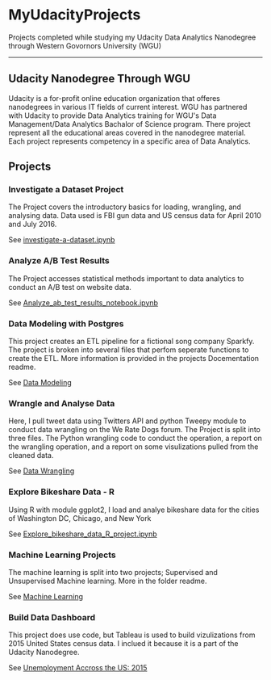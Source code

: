 # MyUdacityProjects
Projects completed while studying my Udacity Data Analytics Nanodegree through Western Govornors University (WGU)
***
## Udacity Nanodegree Through WGU
Udacity is a for-profit online education organization that offeres nanodegrees in various IT fields of current interest. WGU has partnered with Udacity to provide Data Analytics training for WGU's Data Management/Data Analytics Bachalor of Science program. There project represent all the educational areas covered in the nanodegree material. Each project represents competency in a specific area of Data Analytics.

## Projects
### Investigate a Dataset Project
The Project covers the introductory basics for loading, wrangling, and analysing data.
Data used is FBI gun data and US census data for April 2010 and July 2016.

See [investigate-a-dataset.ipynb](investigate-a-dataset.ipynb)

### Analyze A/B Test Results
The Project accesses statistical methods important to data analytics to conduct an A/B test on website data.

See [Analyze_ab_test_results_notebook.ipynb](Analyze_ab_test_results_notebook.ipyn)

### Data Modeling with Postgres
This project creates an ETL pipeline for a fictional song company Sparkfy.
The project is broken into several files that perfom seperate functions to create the ETL. More information is provided in the projects Docementation readme.

See [Data Modeling](https://github.com/falconDI/MyUdacityProjects/tree/main/Data%20Modeling)

### Wrangle and Analyse Data
Here, I pull tweet data using Twitters API and python Tweepy module to conduct data wrangling on the We Rate Dogs forum.
The Project is split into three files. The Python wrangling code to conduct the operation, a report on the wrangling operation, and a report on some visulizations pulled from the cleaned data.

See [Data Wrangling](https://github.com/falconDI/MyUdacityProjects/tree/main/DataWrangling)

### Explore Bikeshare Data - R
Using R with module ggplot2, I load and analye bikeshare data for the cities of Washington DC, Chicago, and New York

See [Explore_bikeshare_data_R_project.ipynb](Explore_bikeshare_data_R_project.ipynb)

### Machine Learning Projects
The machine learning is split into two projects; Supervised and Unsupervised Machine learning. More in the folder readme.

See [Machine Learning](https://github.com/falconDI/MyUdacityProjects/tree/main/MachineLearning)

### Build Data Dashboard
This project does use code, but Tableau is used to build vizulizations from 2015 United States census data. I inclued it because it is a part of the Udacity Nanodegree.

See [Unemployment Accross the US: 2015](https://public.tableau.com/app/profile/ethan.coolidge/viz/UnemploymentAccrosstheUS2015/Story1)
